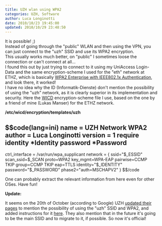 ```yaml
---
title: UZH wlan using WPA2
categories: UZH, Software
author: Luca Longinotti
date: 2010/10/23 19:45:00
updated: 2010/10/29 23:48:50
---
```

It is possible! ;)  
Instead of going through the "public" WLAN and then using the VPN, you can just connect to the "uzh" SSID and
use its WPA2 encryption.  
This usually works much better, on "public" I sometimes loose the connection or can't connect at all...  
I found this out by just trying to connect to it using my UniAccess Login-Data and the same encryption-scheme
I used for the "eth" network at ETHZ, which is basically [WPA2 Enterprise with IEEE802.1x Authentication][1],
and look there, it worked!  
I have no idea why the ID (Informatik-Dienste) don't mention the possibility of using the "uzh" network, as
it is clearly superior in its implementation and security. Here the [WICD][2] encryption-scheme file I use,
based on the one by a friend of mine (Lukas Manser) for the ETHZ network.

**/etc/wicd/encryption/templates/uzh**

$$code(lang=ini)
name = UZH Network WPA2
author = Luca Longinotti
version = 1
require identity *Identity password *Password
-----
ctrl_interface = /var/run/wpa_supplicant
network = {
	ssid="$_ESSID"
	scan_ssid=$_SCAN
	proto=WPA2
	key_mgmt=WPA-EAP
	pairwise=CCMP TKIP
	group=CCMP TKIP
	eap=TTLS
	identity="$_IDENTITY"
	password="$_PASSWORD"
	phase2="auth=MSCHAPV2"
}
$$/code

One can probably extract the relevant information from here even for other OSes. Have fun!

**Update:**

It seems on the 20th of October (according to Google) UZH [updated their pages][3] to mention the possibility
of using the "uzh" SSID and WPA2, and added instructions for it [here][4]. They also mention that in the
future it's going to be the main SSID and to migrate to it, if possible. So now it's official!

[1]: https://www1.ethz.ch/id/services/list/network/wifi "ETHZ WLAN Info"
[2]: http://wicd.sourceforge.net/ "WICD"
[3]: http://www.id.uzh.ch/dl/mobil/wlan/Angebot.html "UZH WLAN Info"
[4]: http://www.id.uzh.ch/dl/mobil/wlan/Angebot/konfig-uzh.html "uzh SSID Configuration Guide"
